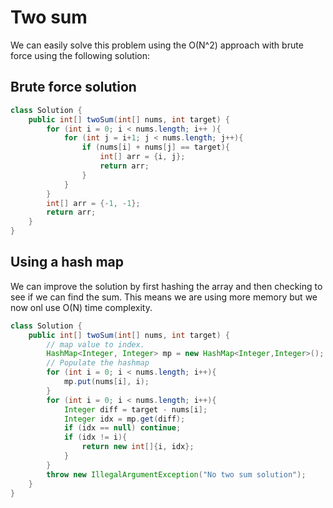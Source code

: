 # Two sum

We can easily solve this problem using the O(N^2) approach with brute force using the following solution: 

## Brute force solution
```java
class Solution {
    public int[] twoSum(int[] nums, int target) {
        for (int i = 0; i < nums.length; i++ ){
            for (int j = i+1; j < nums.length; j++){
                if (nums[i] + nums[j] == target){
                    int[] arr = {i, j}; 
                    return arr; 
                }
            }
        }
        int[] arr = {-1, -1}; 
        return arr; 
    }
}
```

## Using a hash map
We can improve the solution by first hashing the array and then checking to see if we can find the sum. This means we are using more
memory but we now onl use O(N) time complexity. 

```java
class Solution {
    public int[] twoSum(int[] nums, int target) {
        // map value to index.
        HashMap<Integer, Integer> mp = new HashMap<Integer,Integer>(); 
        // Populate the hashmap
        for (int i = 0; i < nums.length; i++){
            mp.put(nums[i], i); 
        }
        for (int i = 0; i < nums.length; i++){
            Integer diff = target - nums[i]; 
            Integer idx = mp.get(diff); 
            if (idx == null) continue; 
            if (idx != i){
                return new int[]{i, idx}; 
            }
        }
        throw new IllegalArgumentException("No two sum solution");
    }
}
```
